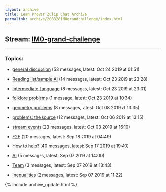 ```yaml
---
layout: archive
title: Lean Prover Zulip Chat Archive
permalink: archive/208328IMOgrandchallenge/index.html
---
```


## Stream: [IMO-grand-challenge](https://leanprover-community.github.io/archive/208328IMOgrandchallenge/index.html)
---

### Topics:

* [general discussion](95555generaldiscussion.html) (53 messages, latest: Oct 24 2019 at 01:51)

* [Reading list/sample AI](10546ReadinglistsampleAI.html) (14 messages, latest: Oct 23 2019 at 23:28)

* [Intermediate Language](92224IntermediateLanguage.html) (8 messages, latest: Oct 23 2019 at 23:01)

* [folklore problems](12899folkloreproblems.html) (1 message, latest: Oct 23 2019 at 10:34)

* [geometry problems](00977geometryproblems.html) (8 messages, latest: Oct 08 2019 at 13:35)

* [problems: the source](55793problemsthesource.html) (12 messages, latest: Oct 06 2019 at 13:15)

* [stream events](95106streamevents.html) (23 messages, latest: Oct 03 2019 at 16:10)

* [F2F](00479F2F.html) (20 messages, latest: Sep 18 2019 at 04:49)

* [How to help?](11834Howtohelp.html) (40 messages, latest: Sep 17 2019 at 19:40)

* [AI](35019AI.html) (5 messages, latest: Sep 07 2019 at 14:00)

* [Team](97448Team.html) (3 messages, latest: Sep 07 2019 at 13:43)

* [Inequalities](79086Inequalities.html) (2 messages, latest: Sep 07 2019 at 11:22)


{% include archive_update.html %}
